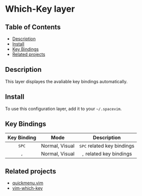 # Which-Key layer

## Table of Contents

<!-- vim-markdown-toc GFM -->

* [Description](#description)
* [Install](#install)
* [Key Bindings](#key-bindings)
* [Related projects](#related-projects)

<!-- vim-markdown-toc -->

## Description

This layer displayes the avaliable key bindings automatically.

## Install

To use this configuration layer, add it to your `~/.spacevim`.

## Key Bindings

Key Binding    | Mode           | Description
:---:          | :---:          | :---:
<kbd>SPC</kbd> | Normal, Visual | <kbd>SPC</kbd> related key bindings
<kbd>,</kbd>   | Normal, Visual | <kbd>,</kbd> related key bindings

## Related projects

- [quickmenu.vim](https://github.com/skywind3000/quickmenu.vim)
- [vim-which-key](https://github.com/k81/vim-which-key)
